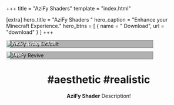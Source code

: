 +++
title = "AziFy Shaders"
template = "index.html"

[extra]
hero_title = "AziFy Shaders <i class='hero__title-hat fa-solid fa-wand-magic-sparkles'></i>"
hero_caption = "Enhance your Minecraft Experience."
hero_btns = [
    { name = "<i class='fa fa-download'></i> Download", url = "download" }
]
+++



<div style="width: 100%; display: flex; flex-wrap: wrap; gap: 10px;">
  <div class="explorecard" onclick="location.href='download'">
    <img src="https://raw.githubusercontent.com/Aziangelo/AF-TrulyDefault/main/azifyss/ss1.jpg" alt="AziFy Truly Default">
    <h2>AziFy Truly Default</h2>
    <p>New Update v3.0!</p>
  </div>

  <div class="explorecard" onclick="location.href='download'">
    <img src="https://raw.githubusercontent.com/Aziangelo/AF-TrulyDefault/main/azifyss/ss2.jpg" alt="AziFy Revive">
    <h2>AziFy Revive</h2>
    <p>Test</p>
  </div>
</div>




<div style="text-align: center;">

# #aesthetic #realistic 

**AziFy Shader** Description!

</div>




<html lang="en">
<head>
  <meta charset="UTF-8">
  <title>Continuous Music Loop</title>
  <style>
    audio {
      display: none;
    }
  </style>
</head>
<body>
  <audio id="track1" src="sound/track1.mp3"></audio>
  <audio id="track2" src="sound/track2.mp3"></audio>

  <script>
    const tracks = [
      document.getElementById('track1'),
      document.getElementById('track2'),
      document.getElementById('track3')
    ];
    let currentTrack = 0;

    function playNextTrack() {
      tracks[currentTrack].pause();
      currentTrack = (currentTrack + 1) % tracks.length;
      tracks[currentTrack].play();
    }

    tracks.forEach((track, index) => {
      track.addEventListener('ended', playNextTrack);
    });

    tracks[currentTrack].play();
  </script>
</body>
</html>


<style>

.hero__title {
  background: linear-gradient(80deg, hsl(10,100%,60%) 0%, hsl(220,100%,60%) 100%);
  background-clip: text;
  -webkit-background-clip: text;
  -webkit-text-fill-color: transparent;
  position: relative;
  display: inline-block;
  overflow: hidden;
}

.hero__title::after {
  content: '';
  position: absolute;
  top: 0;
  left: -100%;
  width: 200%;
  height: 100%;
  background: linear-gradient(120deg, transparent, rgba(255, 255, 255, 0.6), transparent);
  animation: shine 3s infinite;
  mix-blend-mode: overlay;
}

@keyframes shine {
  0% { left: -210%; }
  50% { left: 100%; }
  100% { left: 100%; }
}

.hero__title-hat {
  font-size: 56px;
  animation-name: rotating;
  animation-duration: 10s;
  animation-iteration-count: infinite;
  animation-timing-function: ease-in-out;
}

@keyframes rotating {
  0% { transform: rotate(0deg); opacity: 1.0; }
  92% { transform: rotate(0deg); opacity: 0.5; }
  100% { transform: rotate(360deg); opacity: 1.0; }
}

.explorecard {
  transition: transform 0.2s ease;
}

.explorecard:active {
  transform: translateY(-10px);
}

.explorecard {
  position: relative;
  display: inline-block;
  overflow: hidden;
  width: 100%;
  max-width: 400px;
  cursor: pointer;
}

.explorecard img {
  width: 100%;
  height: auto;
  display: block;
}

.explorecard h2, .explorecard p {
  position: absolute;
  left: 10px;
  color: white;
  margin: 0;
  padding: 5px;
  background-color: rgba(0, 0, 0, 0.3);
  width: calc(100% - 20px);
}

.explorecard h2 {
  bottom: 30px;
}

.explorecard p {
  bottom: 0px;
}


</style>
